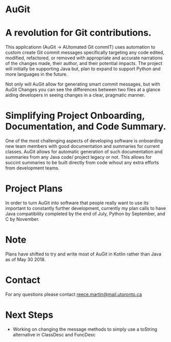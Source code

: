 # AuGit

# A revolution for Git contributions.

This applicationn (AuGit -> AUtomated Git commIT) uses automation to custom create Git commit messages specifically targeting any code edited, modified, refactored, or removed with appropriate and accurate narrations of the changes made, their author, and their potential impacts. The project will initially be supporting Java but, plan to expand to support Python and more languages in the future. 

Not only will AuGit allow for generating smart commit messages, but with AuGit Changes you can see the differences between two files at a glance aiding developers in seeing changes in a clear, pragmatic manner.

# Simplifying Project Onboarding, Documentation, and Code Summary.

One of the most challenging aspects of developing software is onboarding new team members with good documentation and summaries for current classes. AuGit allows for automatic generation of such documentation and summaries from any Java code/ project legacy or not. This allows for succint summaries to be built directly from code wihout any extra efforts from development teams.

# Project Plans

In order to turn AuGit into software that people really want to use its important to constantly further development, currently my plan calls to have Java compatibility completed by the end of July, Python by September, and C by November.

# Note

Plans have shifted to try and write most of AuGit in Kotlin rather than Java as of May 30 2018.

# Contact
For any questions please contact reece.martin@mail.utoronto.ca

# Next Steps
- Working on changing the message methods to simply use a toString alternative in ClassDesc and FuncDesc
